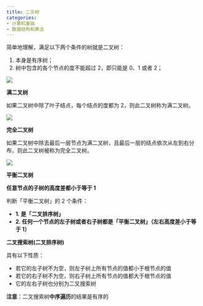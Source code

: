 ```yaml
---
title: 二叉树
categories: 
- 计算机基础
- 数据结构和算法
---
```


简单地理解，满足以下两个条件的树就是二叉树：

1. 本身是有序树；
2. 树中包含的各个节点的度不能超过 2，即只能是 0、1 或者 2；

![](https://img-blog.csdnimg.cn/0e5319e591b149579bde4ae0b6f49436.png)

**满二叉树**

如果二叉树中除了叶子结点，每个结点的度都为 2，则此二叉树称为满二叉树。

![](https://img-blog.csdnimg.cn/1ad01cca800e47b78351a6917f920e4f.png)

**完全二叉树**

如果二叉树中除去最后一层节点为满二叉树，且最后一层的结点依次从左到右分布，则此二叉树被称为完全二叉树。

![](https://img-blog.csdnimg.cn/2d0cd54f8d174a99a7cd7535566c285d.png)

**平衡二叉树**

**任意节点的子树的高度差都小于等于 1**

判断「平衡二叉树」的 2 个条件：

- **1. 是「二叉排序树」**
- **2. 任何一个节点的左子树或者右子树都是「平衡二叉树」（左右高度差小于等于 1）**

**二叉搜索树(二叉排序树)**

具有以下性质：

- 若它的左子树不为空，则左子树上所有节点的值都小于根节点的值
- 若它的右子树不为空，则右子树上所有节点的值都大于根节点的值
- 它的左右子树也分别为二叉搜索树

**注意**：二叉搜索树**中序遍历**的结果是有序的